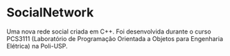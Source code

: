 # SocialNetwork
Uma nova rede social criada em C++.
Foi desenvolvida durante o curso PCS3111 (Laboratório de Programação Orientada a Objetos para Engenharia Elétrica) na Poli-USP.
